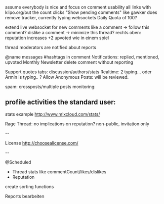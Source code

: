 assume everybody is nice and focus on comment usability
all links with klipo.org/out the count clicks
"Show pending comments" like gawker does
remove tracker, currently typing websockets
Daily Quota of 100?

extend live websocket for new comments
like a comment -> follow this comment?
dislike a comment -> minimize this thread?
rechts oben: reputation increases +2 upvoted wie in einem spiel

thread moderators are notified about reports

@name messages
#hashtags in comment
Notifications: replied, mentioned, upvoted
Monthly Newsletter
delete comment without reporting

Support quotes
tabs: discussion/authors/stats
Realtime: 2 typing... oder Armin is typing..
? Allow Anonymous Posts: will be reviewed.

spam: crossposts/multiple posts
monitoring

profile activities the standard user:
-

stats example http://www.mixcloud.com/stats/

Rage Thread: no implications on reputation? non-public, invitation only

--

License
http://choosealicense.com/


--

@Scheduled
- Thread stats like commentCount/likes/dislikes
- Reputation

create sorting functions

Reports bearbeiten
